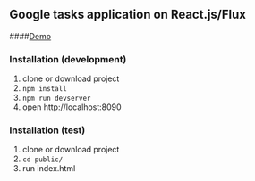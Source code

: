 ## Google tasks application on React.js/Flux

####[Demo](https://maplemap.github.io/google-tasks-app)

### Installation (development)
1. clone or download project
2. ```npm install```
3. ```npm run devserver```
4. open http://localhost:8090

### Installation (test)
1. clone or download project
2. ```cd public/```
3. run index.html
